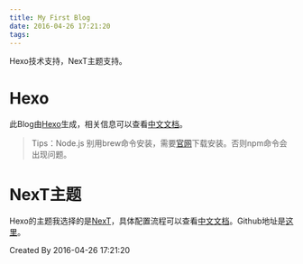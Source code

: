 ```yaml
---
title: My First Blog
date: 2016-04-26 17:21:20
tags:
---
```

Hexo技术支持，NexT主题支持。
<!-- more -->

# Hexo

此Blog由[Hexo](https://hexo.io/zh-cn/)生成，相关信息可以查看[中文文档](https://hexo.io/zh-cn/docs/)。

> Tips：Node.js 别用brew命令安装，需要[官网](https://nodejs.org/en/)下载安装。否则npm命令会出现问题。


# NexT主题

Hexo的主题我选择的是[NexT](http://theme-next.iissnan.com/)，具体配置流程可以查看[中文文档](http://theme-next.iissnan.com/getting-started.html)。Github地址是[这里](https://github.com/iissnan/hexo-theme-next)。

Created By 2016-04-26 17:21:20


